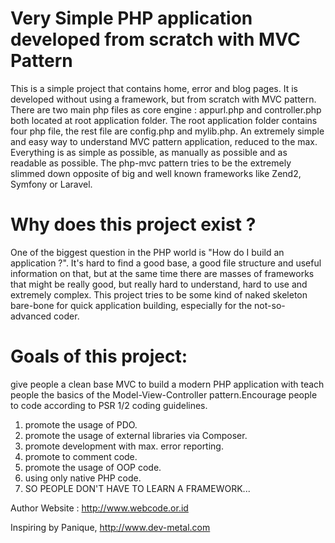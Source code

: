 Very Simple PHP application developed from scratch with MVC Pattern
====================================================================

This is a simple project that contains home, error and blog pages. It is developed without using a framework, but from scratch with MVC pattern. There are two main php files as core engine : appurl.php and controller.php both located at root application folder.  The root application folder contains four php file, the rest file are config.php and mylib.php.
An extremely simple and easy way to understand MVC pattern application, reduced to the max. Everything is as simple as possible, as manually as possible and as readable as possible. The php-mvc pattern tries to be the extremely slimmed down opposite of big and well known frameworks like Zend2, Symfony or Laravel.

Why does this project exist ?
=============================

One of the biggest question in the PHP world is "How do I build an application ?". It's hard to find a good base, a good file structure and useful information on that, but at the same time there are masses of frameworks that might be really good, but really hard to understand, hard to use and extremely complex. This project tries to be some kind of naked skeleton bare-bone for quick application building, especially for the not-so-advanced coder.

Goals of this project:
======================
give people a clean base MVC to build a modern PHP application with teach people the basics of the Model-View-Controller pattern.Encourage people to code according to PSR 1/2 coding guidelines.

1. promote the usage of PDO.
2. promote the usage of external libraries via Composer.
3. promote development with max. error reporting.
4. promote to comment code.
5. promote the usage of OOP code.
6. using only native PHP code.
7. SO PEOPLE DON'T HAVE TO LEARN A FRAMEWORK...

Author Website : http://www.webcode.or.id

Inspiring by Panique, http://www.dev-metal.com

